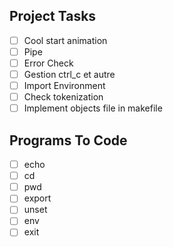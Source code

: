 ## Project Tasks

- [ ] Cool start animation
- [ ] Pipe
- [ ] Error Check
- [ ] Gestion ctrl_c et autre
- [ ] Import Environment
- [ ] Check tokenization
- [ ] Implement objects file in makefile

## Programs To Code
- [ ] echo
- [ ] cd
- [ ] pwd
- [ ] export
- [ ] unset
- [ ] env
- [ ] exit